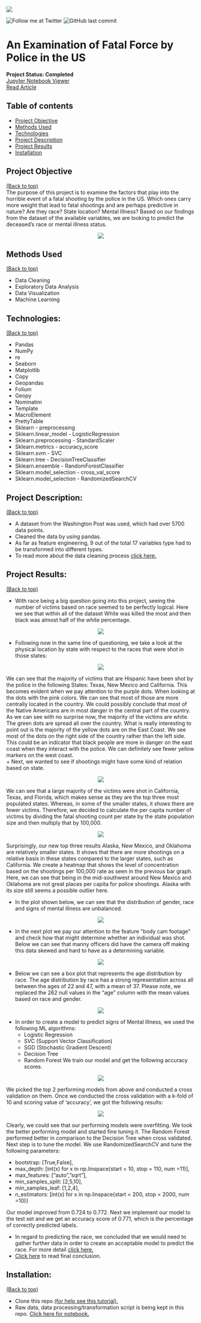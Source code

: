 <img src="images/police.jpg">

<!-- Add buttons here -->
![Follow me at Twitter](https://img.shields.io/twitter/follow/NMashinchi?style=social)
![GitHub last commit](https://img.shields.io/github/last-commit/navido89/Time-Series-Analysis-ARIMA-Model-Covid19-Predictions)

# An Examination of Fatal Force by Police in the US
**Project Status: Completed**
<br>
<a href="https://nbviewer.jupyter.org/github/navido89/Police_Force_US/blob/main/Police%20Force%20Project.ipynb" target="_blank">Jupyter Notebook Viewer</a>
<br>
<a href="https://towardsdatascience.com/an-examination-of-fatal-force-by-police-in-the-us-db897d97085c" target="_blank">Read Article</a>

## Table of contents
- [Project Objective](#project-objective)
- [Methods Used](#methods-used)
- [Technologies](#technologies)
- [Project Description](#project-description)
- [Project Results](#project-results)
- [Installation](#installation)

## Project Objective
[(Back to top)](#table-of-contents)
<br>
The purpose of this project is to examine the factors that play into the horrible event of a fatal shooting by the police in the US. Which ones carry more weight that lead to fatal shootings and are perhaps predictive in nature? Are they race? State location? Mental Illness? Based on our findings from the dataset of the available variables, we are looking to predict the deceased’s race or mental illness status.
<br>
<p align="center">
<img src="images/shootings_by_year.png" style>
</p>

## Methods Used
[(Back to top)](#table-of-contents)
+ Data Cleaning
+ Exploratory Data Analysis
+ Data Visualization
+ Machine Learning

## Technologies:
[(Back to top)](#table-of-contents)
+ Pandas 
+ NumPy 
+ re
+ Seaborn
+ Matplotlib
+ Copy
+ Geopandas
+ Folium
+ Geopy
+ Nominatim
+ Template
+ MacroElement
+ PrettyTable
+ Sklearn - preprocessing
+ Sklearn.linear_model - LogisticRegression
+ Sklearn.preprocessing - StandardScaler
+ Sklearn.metrics - accuracy_score
+ Sklearn.svm - SVC
+ Sklearn.tree - DecisionTreeClassifier
+ Sklearn.ensemble - RandomForestClassifier
+ Sklearn.model_selection - cross_val_score
+ Sklearn.model_selection - RandomizedSearchCV

## Project Description:
[(Back to top)](#table-of-contents)

+ A dataset from the Washington Post was used, which had over 5700 data points. 
+ Cleaned the data by using pandas. 
+ As far as feature engineering, 9 out of the total 17 variables type had to be transformed into different types. 
+ To read more about the data cleaning process <a href="https://towardsdatascience.com/an-examination-of-fatal-force-by-police-in-the-us-db897d97085c#9048" target="_blank">click here.</a>

## Project Results:
[(Back to top)](#table-of-contents)
+ With race being a big question going into this project, seeing the number of victims based on race seemed to be perfectly logical. Here we see that within all of the dataset White was killed the most and then black was almost half of the white percentage.
<p align="center">
<img src="images/big_observation.png" style>
</p>

+ Following now in the same line of questioning, we take a look at the physical location by state with respect to the races that were shot in those states:
<p align="center">
<img src="images/shooting_race_location.png" style>
</p>We can see that the majority of victims that are Hispanic have been shot by the police in the following States: Texas, New Mexico and California. This becomes evident when we pay attention to the purple dots. When looking at the dots with the pink colors. We can see that most of those are more centrally located in the country. We could possibly conclude that most of the Native Americans are in most danger in the central part of the country. As we can see with no surprise now, the majority of the victims are white. The green dots are spread all over the country. What is really interesting to point out is the majority of the yellow dots are on the East Coast. We see most of the dots on the right side of the country rather than the left side. This could be an indicator that black people are more in danger on the east coast when they interact with the police. We can definitely see fewer yellow markers on the west coast.
<br>
+ Next, we wanted to see if shootings might have some kind of relation based on state. 
<p align="center">
<img src="images/shooting_by_state.png" style>
</p>
We can see that a large majority of the victims were shot in California, Texas, and Florida, which makes sense as they are the top three most populated states. Whereas, in some of the smaller states, it shows there are fewer victims. Therefore, we decided to calculate the per capita number of victims by dividing the fatal shooting count per state by the state population size and then multiply that by 100,000.
<p align="center">
<img src="images/shooting_per_100k.png" style>
</p>
Surprisingly, our new top three results Alaska, New Mexico, and Oklahoma are relatively smaller states. It shows that there are more shootings on a relative basis in these states compared to the larger states, such as California. We create a heatmap that shows the level of concentration based on the shootings per 100,000 rate as seen in the previous bar graph. Here, we can see that being in the mid-southwest around New Mexico and Oklahoma are not great places per capita for police shootings. Alaska with its size still seems a possible outlier here.

+ In the plot shown below, we can see that the distribution of gender, race and signs of mental illness are unbalanced.
<p align="center">
<img src="images/mental_illness.png" style>
</p>

+ In the next plot we pay our attention to the feature "body cam footage" and check how that might determine whether an individual was shot. Below we can see that manny officers did have the camera off making this data skewed and hard to have as a determining variable.
<p align="center">
<img src="images/Body_cam.png" style>
</p>

+ Below we can see a box plot that represents the age distribution by race. The age distribution by race has a strong representation across all between the ages of 22 and 47, with a mean of 37. Please note, we replaced the 262 null values in the “age” column with the mean values based on race and gender.
<p align="center">
<img src="images/box_plot.png" style>
</p>

+ In order to create a model to predict signs of Mental Illness, we used the following ML algorithms:
   + Logistic Regression
   + SVC (Support Vector Classification)
   + SGD (Stochastic Gradient Descent)
   + Decision Tree
   + Random Forest
We train our model and get the following accuracy scores.
<p align="center">
<img src="images/signs_mental_illness1.png" style>
</p>
We picked the top 2 performing models from above and conducted a cross validation on them. Once we conducted the cross validation with a k-fold of 10 and scoring value of ‘accuracy’, we got the following results:
<p align="center">
<img src="images/signs_of_mental_illness2.png" style>
</p>
Clearly, we could see that our performing models were overfitting. We took the better performing model and started fine tuning it. The Random Forest performed better in comparison to the Decision Tree when cross validated. Next step is to tune the model. We use RandomizedSearchCV and tune the following parameters:

+ bootstrap: [True,False],
+ max_depth: [int(x) for x in np.linspace(start = 10, stop = 110, num =11)],
+ max_features: [“auto”,”sqrt”],
+ min_samples_split: [2,5,10],
+ min_samples_leaf: [1,2,4],
+ n_estimators: [int(x) for x in np.linspace(start = 200, stop = 2000, num =10)]

Our model improved from 0.724 to 0.772. Next we implement our model to the test set and we get an accuracy score of 0.771, which is the percentage of correctly predicted labels. 

+ In regard to predicting the race, we concluded that we would need to gather further data in order to create an acceptable model to predict the race. For more detail <a href="https://towardsdatascience.com/an-examination-of-fatal-force-by-police-in-the-us-db897d97085c#86b5" target="_blank"> click here.</a> 
+ <a href="https://towardsdatascience.com/an-examination-of-fatal-force-by-police-in-the-us-db897d97085c#eba2" target="_blank"> Click here</a> to read final conclusion. 

## Installation:
[(Back to top)](#table-of-contents)
+ Clone this repo <a href="https://docs.github.com/en/free-pro-team@latest/github/creating-cloning-and-archiving-repositories/cloning-a-repository" target="_blank">(for help see this tutorial).</a>
+ Raw data, data processing/transformation script is being kept in this repo. <a href="https://github.com/navido89/Police_Force_US/blob/main/Police%20Force%20Project.ipynb" target="_blank">Click here for notebook.</a>
